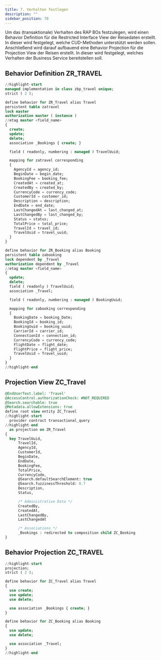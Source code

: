 ```yaml
---
title: 7. Verhalten festlegen
description: ""
sidebar_position: 70
---
```


Um das (transaktionale) Verhalten des RAP BOs festzulegen, wird einen Behavior Definition für die Restricted Interface View der Reisedaten erstellt. In dieser wird festgelegt, welche CUD-Methoden unterstützt werden sollen. Anschließend wird darauf aufbauend eine Behavior Projection für die Projection View der Reisen erstellt. In dieser wird festgelegt, welches Verhalten der Business Service bereitstellen soll.

## Behavior Definition ZR_TRAVEL

```sql
//highlight-start
managed implementation in class zbp_travel unique;
strict ( 2 );

define behavior for ZR_Travel alias Travel
persistent table zatravel
lock master
authorization master ( instance )
//etag master <field_name>
{
  create;
  update;
  delete;
  association _Bookings { create; }

  field ( readonly, numbering : managed ) TravelUuid;

  mapping for zatravel corresponding
  {
    AgencyId = agency_id;
    BeginDate = begin_date;
    BookingFee = booking_fee;
    CreatedAt = created_at;
    CreatedBy = created_by;
    CurrencyCode = currency_code;
    CustomerId = customer_id;
    Description = description;
    EndDate = end_date;
    LastChangedAt = last_changed_at;
    LastChangedBy = last_changed_by;
    Status = status;
    TotalPrice = total_price;
    TravelId = travel_id;
    TravelUuid = travel_uuid;
  }
}

define behavior for ZR_Booking alias Booking
persistent table zabooking
lock dependent by _Travel
authorization dependent by _Travel
//etag master <field_name>
{
  update;
  delete;
  field ( readonly ) TravelUuid;
  association _Travel;

  field ( readonly, numbering : managed ) BookingUuid;

  mapping for zabooking corresponding
  {
    BookingDate = booking_Date;
    BookingId = booking_id;
    BookingUuid = booking_uuid;
    CarrierId = carrier_id;
    ConnectionId = connection_id;
    CurrencyCode = currency_code;
    FlightDate = flight_date;
    FlightPrice = flight_price;
    TravelUuid = Travel_uuid;
  }
}
//highlight-end
```

## Projection View ZC_Travel

```sql
@EndUserText.label: 'Travel'
@AccessControl.authorizationCheck: #NOT_REQUIRED
@Search.searchable: true
@Metadata.allowExtensions: true
define root view entity ZC_Travel
//highlight-start
  provider contract transactional_query
//highlight-end
  as projection on ZR_Travel
{
  key TravelUuid,
      TravelId,
      AgencyId,
      CustomerId,
      BeginDate,
      EndDate,
      BookingFee,
      TotalPrice,
      CurrencyCode,
      @Search.defaultSearchElement: true
      @Search.fuzzinessThreshold: 0.7
      Description,
      Status,

      /* Administrative Data */
      CreatedBy,
      CreatedAt,
      LastChangedBy,
      LastChangedAt

      /* Associations */
      _Bookings : redirected to composition child ZC_Booking
}
```

## Behavior Projection ZC_TRAVEL

```sql
//highlight-start
projection;
strict ( 2 );

define behavior for ZC_Travel alias Travel
{
  use create;
  use update;
  use delete;

  use association _Bookings { create; }
}

define behavior for ZC_Booking alias Booking
{
  use update;
  use delete;

  use association _Travel;
}
//highlight-end
```
